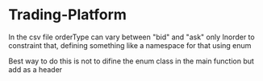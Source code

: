 # Trading-Platform

In the csv file orderType can vary between "bid" and "ask" only
Inorder to constraint that, defining something like a namespace for that using enum

Best way to do this is not to difine the enum class in the main function but add as a header
